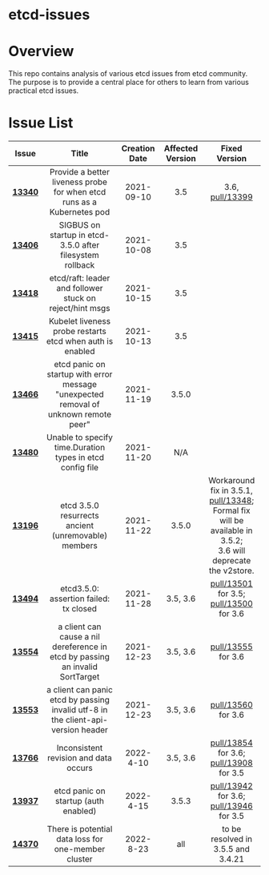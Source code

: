 etcd-issues 
======
# Overview
This repo contains analysis of various etcd issues from etcd community. The purpose is to provide a central place for others to learn from various practical etcd issues.

# Issue List
| Issue   |      Title      |  Creation Date |  Affected Version | Fixed Version |
|----------|:-------------:|:------:|:------:|:------:|
| **[13340](13340)** |  Provide a better liveness probe for when etcd runs as a Kubernetes pod | 2021-09-10 | 3.5 | 3.6, [pull/13399](https://github.com/etcd-io/etcd/pull/13399)|
| **[13406](13406)** |  SIGBUS on startup in etcd-3.5.0 after filesystem rollback | 2021-10-08 | 3.5 | |
| **[13418](13418)** |  etcd/raft: leader and follower stuck on reject/hint msgs  | 2021-10-15 | 3.5 | |
| **[13415](13415)** |  Kubelet liveness probe restarts etcd when auth is enabled  | 2021-10-13 | 3.5 | |
| **[13466](13466)** |  etcd panic on startup with error message "unexpected removal of unknown remote peer"   | 2021-11-19 | 3.5.0 | |
| **[13480](13480)** |  Unable to specify time.Duration types in etcd config file   | 2021-11-20 | N/A | |
| **[13196](13196)** |  etcd 3.5.0 resurrects ancient (unremovable) members  | 2021-11-22 | 3.5.0 | Workaround fix in 3.5.1, [pull/13348](https://github.com/etcd-io/etcd/pull/13348); <br />Formal fix will be available in 3.5.2; <br />3.6 will deprecate the v2store.|
| **[13494](13494)** |  etcd3.5.0: assertion failed: tx closed  | 2021-11-28 | 3.5, 3.6 | [pull/13501](https://github.com/etcd-io/etcd/pull/13501) for 3.5; <br /> [pull/13500](https://github.com/etcd-io/etcd/pull/13500) for 3.6 |
| **[13554](13554)** |  a client can cause a nil dereference in etcd by passing an invalid SortTarget  | 2021-12-23 | 3.5, 3.6 | [pull/13555](https://github.com/etcd-io/etcd/pull/13555) for 3.6 |
| **[13553](13553)** |  a client can panic etcd by passing invalid utf-8 in the client-api-version header  | 2021-12-23 | 3.5, 3.6 | [pull/13560](https://github.com/etcd-io/etcd/pull/13560) for 3.6 |
| **[13766](13766)** |  Inconsistent revision and data occurs  | 2022-4-10 | 3.5, 3.6 | [pull/13854](https://github.com/etcd-io/etcd/pull/13854) for 3.6; <br /> [pull/13908](https://github.com/etcd-io/etcd/pull/13908) for 3.5|
| **[13937](13937)** |  etcd panic on startup (auth enabled)  | 2022-4-15 | 3.5.3 | [pull/13942](https://github.com/etcd-io/etcd/pull/13942) for 3.6; <br /> [pull/13946](https://github.com/etcd-io/etcd/pull/13946) for 3.5|
| **[14370](14370)** |  There is potential data loss for one-member cluster  | 2022-8-23 | all | to be resolved in 3.5.5 and 3.4.21|

